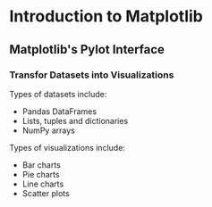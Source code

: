 
# Introduction to Matplotlib

## Matplotlib's Pylot Interface

### Transfor Datasets into Visualizations

Types of datasets include:
* Pandas DataFrames
* Lists, tuples and dictionaries
* NumPy arrays

Types of visualizations include:
* Bar charts
* Pie charts
* Line charts
* Scatter plots

